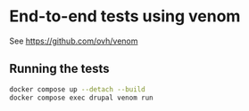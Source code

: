 # End-to-end tests using venom

See https://github.com/ovh/venom

## Running the tests

```sh
docker compose up --detach --build
docker compose exec drupal venom run
```
